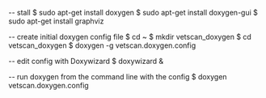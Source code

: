 -- stall
$ sudo apt-get install doxygen
$ sudo apt-get install doxygen-gui
$ sudo apt-get install graphviz

-- create initial doxygen config file
$ cd ~
$ mkdir vetscan_doxygen
$ cd vetscan_doxygen
$ doxygen -g vetscan.doxygen.config

-- edit config with Doxywizard
$ doxywizard &

-- run doxygen from the command line with the config
$ doxygen vetscan.doxygen.config

